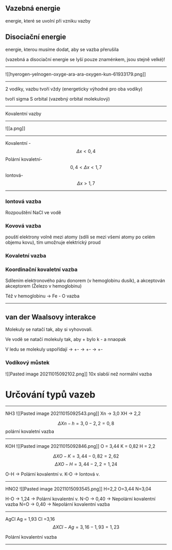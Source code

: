 ## Vazebná energie
energie, které se uvolní při vzniku vazby

## Disociační energie
energie, kterou musíme dodat, aby se vazba přerušila

(vazebná a disociační energie se lyší pouze znaménkem, jsou stejně velké)!

---

![[hyerogen-yelnogen-oxyge-ara-ara-oxygen-kun-61933179.png]]

---

2 vodíky, vazbu tvoří vždy (energeticky výhodné pro oba vodíky)

tvoří sigma S orbital (vazebný orbital molekulový)

---

Kovalentní vazby

---
![[a.png]]

---
Kovalentní - $$ Δx < 0,4$$
Polární kovaletní- $$ 0,4 < Δx < 1,7$$
Iontová- $$ Δx > 1,7 $$

---
### Iontová vazba
Rozpouštění NaCl ve vodě

### Kovová vazba
pouští elektrony volně mezi atomy (sdíli se mezi všemi atomy po celém objemu kovu), tím umožnuje elektrický proud

### Kovaletní vazba


### Koordinační kovaletní vazba
Sdílením elektronového páru donorem (v hemoglobinu dusík), a akceptován akceptorem (Železo v hemoglobinu)

Též v hemoglobinu -> Fe - O vazba

---
## van der Waalsovy interakce
Molekuly se natačí tak, aby si vyhovovali.

Ve vodě se natačí molekuly tak, aby + bylo k - a nnaopak

V ledu se molekuly uspořídají -> +- -> +- -> +-

### Vodíkový můstek
![[Pasted image 20211015092102.png]]
10x slabší než normální vazba

# Určování typů vazeb

---
NH3
![[Pasted image 20211015092543.png]]
Xn -> 3,0
XH -> 2,2

$$ \Delta Xn-h=3,0-2,2=0,8$$
polární kovaletní vazba

---
KOH
![[Pasted image 20211015092846.png]]
O = 3,44
K = 0,82
H = 2,2

$$ \Delta XO-K=3,44-0,82=2,62$$
$$ \Delta XO-H=3,44-2,2=1,24$$

O-H -> Polární kovalentní v.
K-O -> Iontová v.

---
HNO2
![[Pasted image 20211015093545.png]]
H=2,2
O=3,44
N=3,04


H-O -> 1,24 -> Polární kovalentní v.
N-O -> 0,40 -> Nepolární kovalentní vazba
N=O -> 0,40 -> Nepolární kovalentní vazba

---
AgCl
Ag = 1,93
Cl =3,16
$$ \Delta XCl-Ag=3,16-1,93=1,23$$

Polární kovalentní vazba

---